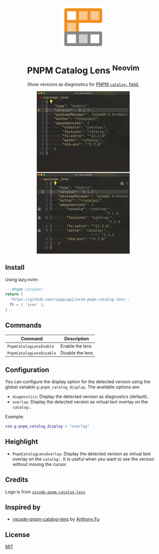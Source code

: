 <p align="center">
  <img src="./res/Catalog Lens Icon.png" height="150">
</p>

<h1 align="center">PNPM Catalog Lens <sup>Neovim</sup></h1>

<p align="center">
  Show versions as diagnostics for <a href="https://pnpm.io/catalogs" target="_blank">PNPM <code>catalog:</code> field.</a><br>
</p>

<p align="center" display="flex">
    <img width="300" alt="Screenshot before" src="./res/before.png">
    <img width="300" alt="Screenshot after" src="./res/after.png">
</p>

## Install

Using lazy.nvim:

```lua
---@type LazySpec
return {
  'https://github.com/ryoppippi/nvim-pnpm-catalog-lens',
  ft = { 'json' },
}
```

## Commands

| Command                  | Description      |
| ------------------------ | ---------------- |
| `PnpmCatalogLensEnable`  | Enable the lens  |
| `PnpmCatalogLensDisable` | Disable the lens |

## Configuration

You can configure the display option for the detected version using the global variable `g:pnpm_catalog_display`. The available options are:

- `diagnostics`: Display the detected version as diagnostics (default).
- `overlay`: Display the detected version as virtual text overlay on the `catalog:`.

Example:

```lua
vim.g.pnpm_catalog_display = "overlay"
```

## Heighlight

- `PnpmCatalogLensOverlay`: Display the detected version as virtual text overlay on the `catalog:`. It is useful when you want to see the version without moving the cursor.

## Credits

Logo is from
[`vscode-pnpm-catalog-lens`](https://github.com/antfu/vscode-pnpm-catalog-lens)

## Inspired by

- [vscode-pnpm-catalog-lens](https://github.com/antfu/vscode-pnpm-catalog-lens)
  by [Anthony Fu](https://github.com/antfu)

## License

[MIT](./LICENSE)
